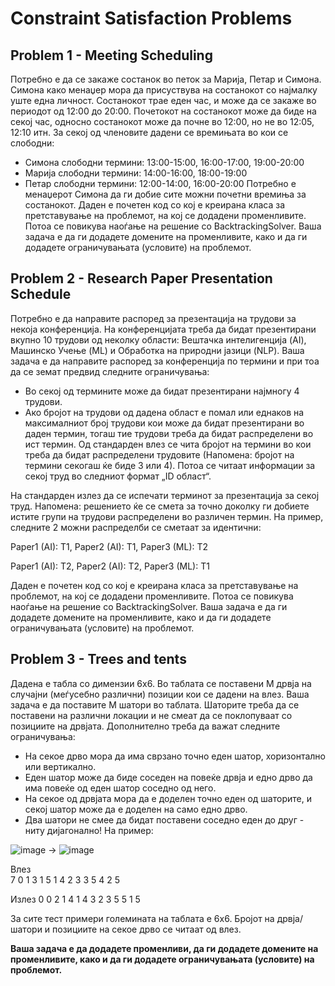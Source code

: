# Constraint Satisfaction Problems
## Problem 1 - Meeting Scheduling
Потребно е да се закаже состанок во петок за Марија, Петар и Симона. Симона како менаџер мора да присуствува на состанокот со најмалку уште една личност. Состанокот трае еден час, и може да се закаже во периодот од 12:00 до 20:00. Почетокот на состанокот може да биде на секој час, односно состанокот може да почне во 12:00, но не во 12:05, 12:10 итн. За секој од членовите дадени се времињата во кои се слободни:

- Симона слободни термини: 13:00-15:00, 16:00-17:00, 19:00-20:00
- Марија слободни термини: 14:00-16:00, 18:00-19:00
- Петар слободни термини: 12:00-14:00, 16:00-20:00
Потребно е менаџерот Симона да ги добие сите можни почетни времиња за состанокот. Даден е почетен код со кој е креирана класа за претставување на проблемот, на кој се додадени променливите. Потоа се повикува наоѓање на решение со BacktrackingSolver. Ваша задача е да ги додадете домените на променливите, како и да ги додадете ограничувањата (условите) на проблемот.

## Problem 2 - Research Paper Presentation Schedule
Потребно е да направите распоред за презентација на трудови за некоја конференција. На конференцијата треба да бидат презентирани вкупно 10 трудови од неколку области: Вештачка интелигенција (AI), Машинско Учење (ML) и Обработка на природни јазици (NLP). Ваша задача е да направите распоред за конференција по термини и при тоа да се земат предвид следните ограничувања:

- Во секој од термините може да бидат презентирани најмногу 4 трудови.
- Ако бројот на трудови од дадена област е помал или еднаков на максималниот број трудови кои може да бидат презентирани во даден термин, тогаш тие трудови треба да бидат распределени во ист термин.
Од стандарден влез се чита бројот на термини во кои треба да бидат распределени трудовите (Напомена: бројот на термини секогаш ќе биде 3 или 4). Потоа се читаат информации за секој труд во следниот формат „ID област“.

На стандарден излез да се испечати терминот за презентација за секој труд. Напомена: решението ќе се смета за точно доколку ги добиете истите групи на трудови распределени во различен термин. На пример, следните 2 можни распределби се сметаат за идентични:

Paper1 (AI): T1, Paper2 (AI): T1, Paper3 (ML): T2

Paper1 (AI): T2, Paper2 (AI): T2, Paper3 (ML): T1

Даден е почетен код со кој е креирана класа за претставување на проблемот, на кој се додадени променливите. Потоа се повикува наоѓање на решение со BacktrackingSolver. Ваша задача е да ги додадете домените на променливите, како и да ги додадете ограничувањата (условите) на проблемот.

## Problem 3 - Trees and tents
Даденa е табла со димензии 6х6. Во таблата се поставени М дрвја на случајни (меѓусебно различни) позиции кои се дадени на влез. Ваша задача е да поставите M шатори во таблата. Шаторите треба да се поставени на различни локации и не смеат да се поклопуваат со позициите на дрвјата. Дополнително треба да важат следните ограничувања:

- На секое дрво мора да има сврзано точно еден шатор, хоризонтално или вертикално.
- Eден шатор може да биде соседен на повеќе дрвја и едно дрво да има повеќе од еден шатор соседно од него. 
- На секое од дрвјата мора да е доделен точно еден од шаторите, и секој шатор може да е доделен на само едно дрво.
- Два шатори не смее да бидат поставени соседно еден до друг - ниту дијагонално!
На пример:

![image](https://github.com/user-attachments/assets/bca3937f-19ce-4331-ac38-c7473bdd3b0d) -> ![image](https://github.com/user-attachments/assets/dec9700a-37f4-4094-befa-cd3721131a8a)

Влез	
7
0 1
3 1
5 1
4 2
3 3
5 4
2 5	

Излез
0 0
2 1
4 1
4 3
2 3
5 5
1 5

За сите тест примери големината на таблата е 6х6. Бројот на дрвја/шатори и позициите на секое дрво се читаат од влез.

**Ваша задача е да додадете променливи, да ги додадете домените на променливите, како и да ги додадете ограничувањата (условите) на проблемот.**

